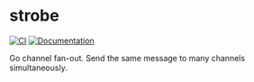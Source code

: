 # strobe 

[![CI](https://github.com/sudhirj/strobe/actions/workflows/ci.yaml/badge.svg)](https://github.com/sudhirj/strobe/actions/workflows/ci.yaml) [![Documentation](https://godoc.org/github.com/sudhirj/strobe?status.svg)](https://godoc.org/github.com/sudhirj/strobe)

Go channel fan-out. Send the same message to many channels simultaneously.

